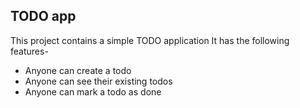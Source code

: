 ## TODO app
This project contains a simple TODO application
It has the following features-
- Anyone can create a todo
- Anyone can see their existing todos
- Anyone can mark a todo as done